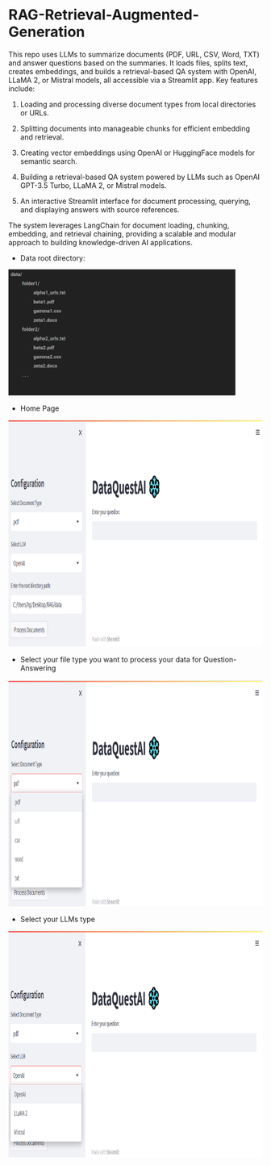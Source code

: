 # RAG-Retrieval-Augmented-Generation
This repo uses LLMs to summarize documents (PDF, URL, CSV, Word, TXT) and answer questions based on the summaries. It loads files, splits text, creates embeddings, and builds a retrieval-based QA system with OpenAI, LLaMA 2, or Mistral models, all accessible via a Streamlit app.
Key features include:

1. Loading and processing diverse document types from local directories or URLs.

2. Splitting documents into manageable chunks for efficient embedding and retrieval.

3. Creating vector embeddings using OpenAI or HuggingFace models for semantic search.

4. Building a retrieval-based QA system powered by LLMs such as OpenAI GPT-3.5 Turbo, LLaMA 2, or Mistral models.

5. An interactive Streamlit interface for document processing, querying, and displaying answers with source references.

The system leverages LangChain for document loading, chunking, embedding, and retrieval chaining, providing a scalable and modular approach to building knowledge-driven AI applications.

- Data root directory:
<img src="https://github.com/krmanu07/RAG-Retrieval-Augmented-Generation/blob/main/Output/data%20directory.png?raw=true" width="450" height="250">

- Home Page
<img src="https://github.com/krmanu07/RAG-Retrieval-Augmented-Generation/blob/main/Output/HomePage.png?raw=true" width="850" height="450">

- Select your file type you want to process your data for Question-Answering
<img src="https://github.com/krmanu07/RAG-Retrieval-Augmented-Generation/blob/main/Output/FileType.png?raw=true" width="850" height="450">

- Select your LLMs type
<img src="https://github.com/krmanu07/RAG-Retrieval-Augmented-Generation/blob/main/Output/LLMType.png?raw=true" width="850" height="450">
